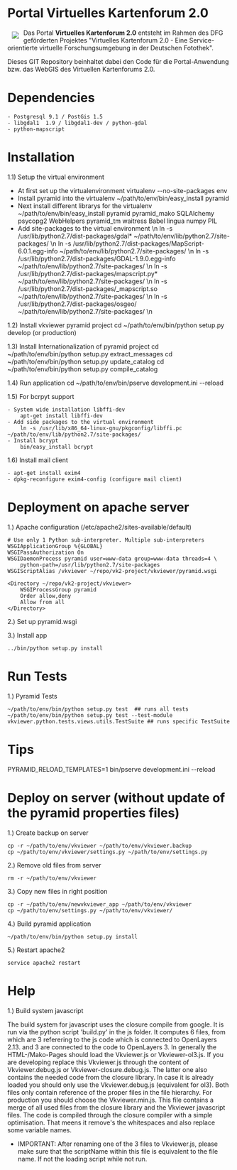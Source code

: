 # Portal Virtuelles Kartenforum 2.0 

<a href="http://kartenforum.slub-dresden.de/vkviewer"><img src="http://kartenforum.slub-dresden.de/vkviewer/static/images/welcome_logo.png" align="left" hspace="10" vspace="6"></a>

Das Portal **Virtuelles Kartenforum 2.0** entsteht im Rahmen des DFG geförderten Projektes "Virtuelles Kartenforum 2.0 - Eine Service-orientierte virtuelle Forschungsumgebung in der Deutschen Fotothek". 

Dieses GIT Repository beinhaltet dabei den Code für die Portal-Anwendung bzw. das WebGIS des Virtuellen Kartenforums 2.0.

Dependencies
===========

	- Postgresql 9.1 / PostGis 1.5
	- libgdal1  1.9 / libgdal1-dev / python-gdal 
	- python-mapscript

Installation
============

1.1) Setup the virtual environment

   - At first set up the virtualenvironment 
	virtualenv --no-site-packages env
   - Install pyramid into the virtualenv
	~/path/to/env/bin/easy_install pyramid
   - Next install different librarys for the virtualenv
	~/path/to/env/bin/easy_install pyramid pyramid_mako SQLAlchemy psycopg2 WebHelpers pyramid_tm waitress Babel lingua numpy PIL
   - Add site-packages to the virtual environment \n
        ln -s /usr/lib/python2.7/dist-packages/gdal* ~/path/to/env/lib/python2.7/site-packages/ \n
	ln -s /usr/lib/python2.7/dist-packages/MapScript-6.0.1.egg-info ~/path/to/env/lib/python2.7/site-packages/ \n
	ln -s /usr/lib/python2.7/dist-packages/GDAL-1.9.0.egg-info ~/path/to/env/lib/python2.7/site-packages/ \n
	ln -s /usr/lib/python2.7/dist-packages/mapscript.py* ~/path/to/env/lib/python2.7/site-packages/ \n
	ln -s /usr/lib/python2.7/dist-packages/_mapscript.so ~/path/to/env/lib/python2.7/site-packages/ \n
	ln -s /usr/lib/python2.7/dist-packages/osgeo/ ~/path/to/env/lib/python2.7/site-packages/ \n

1.2) Install vkviewer pyramid project
	cd ~/path/to/env/bin/python setup.py develop (or production)

1.3) Install Internationalization of pyramid project
	cd ~/path/to/env/bin/python setup.py extract_messages
	cd ~/path/to/env/bin/python setup.py update_catalog
	cd ~/path/to/env/bin/python setup.py compile_catalog

1.4) Run application
	cd ~/path/to/env/bin/pserve development.ini --reload

1.5) For bcrpyt support 
	
	- System wide installation libffi-dev
		apt-get install libffi-dev
  	- Add side packages to the virtual environment
		ln -s /usr/lib/x86_64-linux-gnu/pkgconfig/libffi.pc ~/path/to/env/lib/python2.7/site-packages/
	- Install bcrypt
		bin/easy_install bcrypt

1.6) Install mail client

	- apt-get install exim4
	- dpkg-reconfigure exim4-config (configure mail client)

Deployment on apache server
===========================

1.) Apache configuration (/etc/apache2/sites-available/default)    

	# Use only 1 Python sub-interpreter. Multiple sub-interpreters
	WSGIApplicationGroup %{GLOBAL}
	WSGIPassAuthorization On
	WSGIDaemonProcess pyramid user=www-data group=www-data threads=4 \
	   	python-path=/usr/lib/python2.7/site-packages
	WSGIScriptAlias /vkviewer ~/repo/vk2-project/vkviewer/pyramid.wsgi

	<Directory ~/repo/vk2-project/vkviewer>
		WSGIProcessGroup pyramid
		Order allow,deny
		Allow from all
	</Directory>

2.) Set up pyramid.wsgi

3.) Install app

	../bin/python setup.py install

Run Tests
=========

1.) Pyramid Tests
	
	~/path/to/env/bin/python setup.py test	## runs all tests
	~/path/to/env/bin/python setup.py test --test-module vkviewer.python.tests.views.utils.TestSuite ## runs specific TestSuite


Tips
====

PYRAMID_RELOAD_TEMPLATES=1 bin/pserve development.ini --reload 

Deploy on server (without update of the pyramid properties files)
=================================================================

1.) Create backup on server 

	cp -r ~/path/to/env/vkviewer ~/path/to/env/vkviewer.backup
	cp ~/path/to/env/vkviewer/settings.py ~/path/to/env/settings.py

2.) Remove old files from server

	rm -r ~/path/to/env/vkviewer

3.) Copy new files in right position

	cp -r ~/path/to/env/newvkviewer_app ~/path/to/env/vkviewer
	cp ~/path/to/env/settings.py ~/path/to/env/vkviewer/

4.) Build pyramid application

	~/path/to/env/bin/python setup.py install

5.) Restart apache2

	service apache2 restart


Help
====

1.) Build system javascript

The build system for javascript uses the closure compile from google. It is run via the python script 'build.py' in the js folder. It computes 6 files, from which are 3 referering to the js code which is connected to OpenLayers 2.13. and 3 are connected to the code to OpenLayers 3. In generally the HTML-/Mako-Pages should load the Vkviewer.js or Vkviewer-ol3.js. 
If you are developing replace this Vkviewer.js through the content of Vkviewer.debug.js or Vkviewer-closure.debug.js. The latter one also contains the needed code from the closure library. In case it is already loaded you should only use the Vkviewer.debug.js (equivalent for ol3). Both files only contain reference of the proper files in the file hierarchy.
For production you should choose the Vkviewer.min.js. This file contains a merge of all used files from the closure library and the Vkviewer javascript files. The code is compiled through the closure compiler with a simple optimisation. That meens it remove's the whitespaces and also replace some variable names.

- IMPORTANT: After renaming one of the 3 files to Vkviewer.js, please make sure that the scriptName within this file is equivalent to the file name. If not the loading script while not run.


